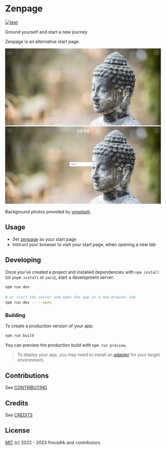 # Zenpage

[![test](https://github.com/frncsdrk/zenpage/actions/workflows/tests.yml/badge.svg)](https://github.com/frncsdrk/zenpage/actions/workflows/tests.yml)

Ground yourself and start a new journey

Zenpage is an alternative start page.

![default](./docs/screenshot-zenpage-default-v0-1.png "default")
![with search and time](./docs/screenshot-zenpage-search-time-v0-1.png "with search and time")

Background photos provided by [unsplash](https://unsplash.com).

## Usage

- Set [zenpage](https://zenpage.surge.sh) as your start page
- Instruct your browser to visit your start page, when opening a new tab

## Developing

Once you've created a project and installed dependencies with `npm install` (or `pnpm install` or `yarn`), start a development server:

```bash
npm run dev

# or start the server and open the app in a new browser tab
npm run dev -- --open
```

### Building

To create a production version of your app:

```bash
npm run build
```

You can preview the production build with `npm run preview`.

> To deploy your app, you may need to install an [adapter](https://kit.svelte.dev/docs/adapters) for your target environment.

## Contributions

See [CONTRIBUTING](https://github.com/frncsdrk/zenpage/blob/main/CONTRIBUTING.md)

## Credits

See [CREDITS](https://github.com/frncsdrk/zenpage/blob/main/CREDITS)

## License

[MIT](https://github.com/frncsdrk/zenpage/blob/main/LICENSE) (c) 2022 - 2023 frncsdrk and contributors
